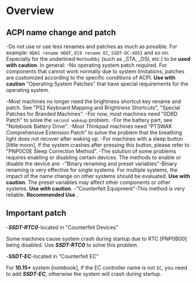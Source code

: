 # Overview

## ACPI name change and patch

-Do not use or use less renames and patches as much as possible. For example: `HDAS rename HDEF`, `EC0 rename EC`, `SSDT-OC-XOSI` and so on. Especially for the underlined `MethodObj` (such as _STA, _OSI, etc.) to be **used with caution**. In general:
  -No operating system patch required. For components that cannot work normally due to system limitations, patches are customized according to the specific conditions of ACPI. **Use with caution** "Operating System Patches" that have special requirements for the operating system.
  
  -Most machines no longer need the brightness shortcut key rename and patch. See "PS2 Keyboard Mapping and Brightness Shortcuts", "Special Patches for Branded Machines".
  -For now, most machines need "0D6D Patch" to solve the `second wakeup` problem.
  -For the battery part, see "Notebook Battery Drive".
  -Most Thinkpad machines need "PTSWAK Comprehensive Extension Patch" to solve the problem that the breathing light does not recover after waking up.
  -For machines with a sleep button [little moon], if the system crashes after pressing this button, please refer to "PNP0C0E Sleep Correction Method".
-The solution of some problems requires enabling or disabling certain devices. The methods to enable or disable the device are:
  -"Binary renaming and preset variables"-Binary renaming is very effective for single systems. For multiple systems, the impact of the name change on other systems should be evaluated. **Use with caution**. The preset variables may affect other components or other systems. **Use with caution**.
  -"Counterfeit Equipment"-This method is very reliable. **Recommended Use** .

## Important patch

-***SSDT-RTC0***-located in "Counterfeit Devices"

  Some machines cause system crash during startup due to RTC [PNP0B00] being disabled. Use ***SSDT-RTC0*** to solve this problem.

-***SSDT-EC***-located in "Counterfeit EC"

  For **10.15+** system [notebook], if the EC controller name is not `EC`, you need to add ***SSDT-EC***, otherwise the system will crash during startup.